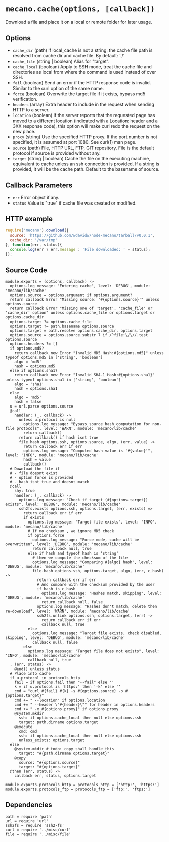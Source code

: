 
# `mecano.cache(options, [callback])`

Download a file and place it on a local or remote folder for later usage.

## Options

*   `cache_dir` (path)
    If local_cache is not a string, the cache file path is resolved from cache dir and cache file.
    By default: './'
*   `cache_file` (string | boolean)
    Alias for "target".
*   `cache_local` (boolean)
    Apply to SSH mode, treat the cache file and directories as local from where
    the command is used instead of over SSH.
*   `fail` (boolean)
    Send an error if the HTTP response code is invalid. Similar to the curl
    option of the same name.
*   `force` (boolean)
    Overwrite the target file if it exists, bypass md5 verification.
*   `headers` (array)
    Extra header  to include in the request when sending HTTP to a server.
*   `location` (boolean)
    If the server reports that the requested page has moved to a different
    location (indicated with a Location: header and a 3XX response code), this
    option will make curl redo the request on the new place.
*   `proxy` (string)
    Use the specified HTTP proxy. If the port number is not specified, it is
    assumed at port 1080. See curl(1) man page.
*   `source` (path)
    File, HTTP URL, FTP, GIT repository. File is the default protocol if source
    is provided without any.
*   `target` (string | boolean)
    Cache the file on the executing machine, equivalent to cache unless an ssh
    connection is provided. If a string is provided, it will be the cache path.
    Default to the basename of source.

## Callback Parameters

*   `err`
    Error object if any.
*   `status`
    Value is "true" if cache file was created or modified.

## HTTP example

```js
require('mecano').download({
  source: 'https://github.com/wdavidw/node-mecano/tarball/v0.0.1',
  cache_dir: '/var/tmp'
}, function(err, status){
  console.log(err ? err.message : 'File downloaded: ' + status);
});
```

## Source Code

    module.exports = (options, callback) ->
      options.log message: "Entering cache", level: 'DEBUG', module: 'mecano/lib/cache'
      options.source = options.argument if options.argument?
      return callback Error "Missing source: '#{options.source}'" unless options.source
      return callback Error "Missing one of 'target', 'cache_file' or 'cache_dir' option" unless options.cache_file or options.target or options.cache_dir
      options.target ?= options.cache_file
      options.target ?= path.basename options.source
      options.target = path.resolve options.cache_dir, options.target
      options.source = options.source.substr 7 if /^file:\/\//.test options.source
      options.headers ?= []
      if options.md5?
        return callback new Error "Invalid MD5 Hash:#{options.md5}" unless typeof options.md5 in ['string', 'boolean']
        algo = 'md5'
        hash = options.md5
      else if options.sha1?
        return callback new Error "Invalid SHA-1 Hash:#{options.sha1}" unless typeof options.sha1 in ['string', 'boolean']
        algo = 'sha1'
        hash = options.sha1
      else
        algo = 'md5'
        hash = false
      u = url.parse options.source
      @call
        handler: (_, callback) ->
          unless u.protocol is null
            options.log message: "Bypass source hash computation for non-file protocols", level: 'WARN', module: 'mecano/lib/cache'
            return callback()
          return callback() if hash isnt true
          file.hash options.ssh, options.source, algo, (err, value) ->
            return callback err if err
            options.log message: "Computed hash value is '#{value}'", level: 'INFO', module: 'mecano/lib/cache'
            hash = value
            callback()
      # Download the file if
      # - file doesnt exist
      # - option force is provided
      # - hash isnt true and doesnt match
      @call
        shy: true
        handler: (_, callback) ->
          options.log message: "Check if target (#{options.target}) exists", level: 'DEBUG', module: 'mecano/lib/cache'
          ssh2fs.exists options.ssh, options.target, (err, exists) =>
            return callback err if err
            if exists
              options.log message: "Target file exists", level: 'INFO', module: 'mecano/lib/cache'
              # If no checksum , we ignore MD5 check
              if options.force
                options.log message: "Force mode, cache will be overwritten", level: 'DEBUG', module: 'mecano/lib/cache'
                return callback null, true
              else if hash and typeof hash is 'string'
                # then we compute the checksum of the file
                options.log message: "Comparing #{algo} hash", level: 'DEBUG', module: 'mecano/lib/cache'
                file.hash options.ssh, options.target, algo, (err, c_hash) ->
                  return callback err if err
                  # And compare with the checksum provided by the user
                  if hash is c_hash
                    options.log message: "Hashes match, skipping", level: 'DEBUG', module: 'mecano/lib/cache'
                    return callback null, false
                  options.log message: "Hashes don't match, delete then re-download", level: 'WARN', module: 'mecano/lib/cache'
                  ssh2fs.unlink options.ssh, options.target, (err) ->
                    return callback err if err
                    callback null, true
              else
                options.log message: "Target file exists, check disabled, skipping", level: 'DEBUG', module: 'mecano/lib/cache'
                callback null, false
            else
              options.log message: "Target file does not exists", level: 'INFO', module: 'mecano/lib/cache'
              callback null, true
      , (err, status) ->
        @end() unless status
      # Place into cache
      if u.protocol in protocols_http
        fail = if options.fail then "--fail" else ''
        k = if u.protocol is 'https:' then '-k' else ''
        cmd = "curl #{fail} #{k} -s #{options.source} -o #{options.target}"
        cmd += " --location" if options.location
        cmd += " --header \"#{header}\"" for header in options.headers
        cmd += " -x #{options.proxy}" if options.proxy
        @system.mkdir
          ssh: if options.cache_local then null else options.ssh
          target: path.dirname options.target
        @execute
          cmd: cmd
          ssh: if options.cache_local then null else options.ssh
          unless_exists: options.target
      else
        @system.mkdir # todo: copy shall handle this
          target: "#{path.dirname options.target}"
        @copy
          source: "#{options.source}"
          target: "#{options.target}"
      @then (err, status) ->
        callback err, status, options.target

    module.exports.protocols_http = protocols_http = ['http:', 'https:']
    module.exports.protocols_ftp = protocols_ftp = ['ftp:', 'ftps:']

## Dependencies

    path = require 'path'
    url = require 'url'
    ssh2fs = require 'ssh2-fs'
    curl = require '../misc/curl'
    file = require '../misc/file'
